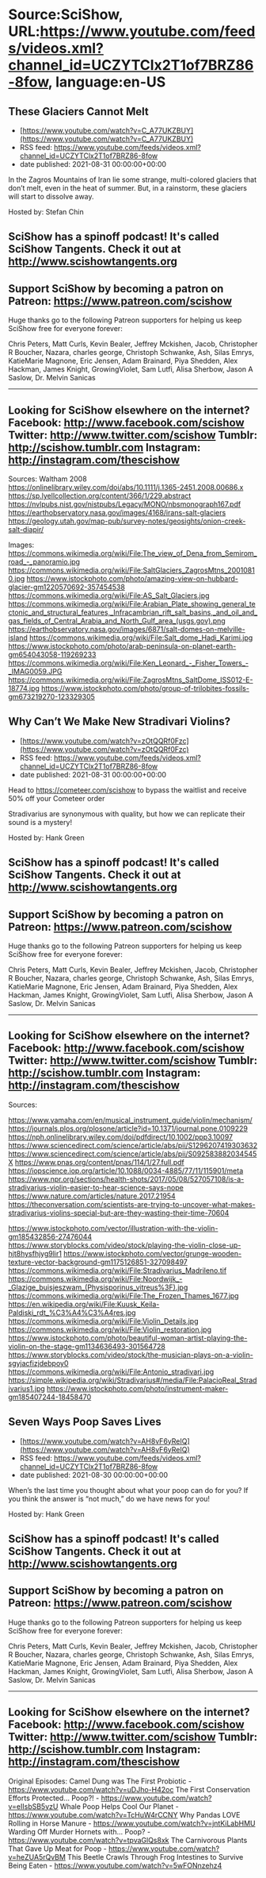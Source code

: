# Source:SciShow, URL:https://www.youtube.com/feeds/videos.xml?channel_id=UCZYTClx2T1of7BRZ86-8fow, language:en-US

## These Glaciers Cannot Melt
 - [https://www.youtube.com/watch?v=C_A77UKZBUY](https://www.youtube.com/watch?v=C_A77UKZBUY)
 - RSS feed: https://www.youtube.com/feeds/videos.xml?channel_id=UCZYTClx2T1of7BRZ86-8fow
 - date published: 2021-08-31 00:00:00+00:00

In the Zagros Mountains of Iran lie some strange, multi-colored glaciers that don’t melt, even in the heat of summer. But, in a rainstorm, these glaciers will start to dissolve away.

Hosted by: Stefan Chin

SciShow has a spinoff podcast! It's called SciShow Tangents. Check it out at http://www.scishowtangents.org
----------
Support SciShow by becoming a patron on Patreon: https://www.patreon.com/scishow
----------
Huge thanks go to the following Patreon supporters for helping us keep SciShow free for everyone forever:

Chris Peters, Matt Curls, Kevin Bealer, Jeffrey Mckishen, Jacob, Christopher R Boucher, Nazara, charles george, Christoph Schwanke, Ash, Silas Emrys, KatieMarie Magnone, Eric Jensen, Adam Brainard, Piya Shedden, Alex Hackman, James Knight, GrowingViolet, Sam Lutfi, Alisa Sherbow, Jason A Saslow, Dr. Melvin Sanicas

----------
Looking for SciShow elsewhere on the internet?
Facebook: http://www.facebook.com/scishow
Twitter: http://www.twitter.com/scishow
Tumblr: http://scishow.tumblr.com
Instagram: http://instagram.com/thescishow
----------
Sources:
Waltham 2008 https://onlinelibrary.wiley.com/doi/abs/10.1111/j.1365-2451.2008.00686.x
https://sp.lyellcollection.org/content/366/1/229.abstract 
https://nvlpubs.nist.gov/nistpubs/Legacy/MONO/nbsmonograph167.pdf
https://earthobservatory.nasa.gov/images/4168/irans-salt-glaciers
https://geology.utah.gov/map-pub/survey-notes/geosights/onion-creek-salt-diapir/ 

Images:
https://commons.wikimedia.org/wiki/File:The_view_of_Dena_from_Semirom_road_-_panoramio.jpg
https://commons.wikimedia.org/wiki/File:SaltGlaciers_ZagrosMtns_20010810.jpg
https://www.istockphoto.com/photo/amazing-view-on-hubbard-glacier-gm1220570692-357454538
https://commons.wikimedia.org/wiki/File:AS_Salt_Glaciers.jpg
https://commons.wikimedia.org/wiki/File:Arabian_Plate_showing_general_tectonic_and_structural_features,_Infracambrian_rift_salt_basins,_and_oil_and_gas_fields_of_Central_Arabia_and_North_Gulf_area_(usgs.gov).png
https://earthobservatory.nasa.gov/images/6871/salt-domes-on-melville-island
https://commons.wikimedia.org/wiki/File:Salt_dome_Hadi_Karimi.jpg
https://www.istockphoto.com/photo/arab-peninsula-on-planet-earth-gm654043058-119269233
https://commons.wikimedia.org/wiki/File:Ken_Leonard_-_Fisher_Towers_-_IMAG0059.JPG
https://commons.wikimedia.org/wiki/File:ZagrosMtns_SaltDome_ISS012-E-18774.jpg
https://www.istockphoto.com/photo/group-of-trilobites-fossils-gm673219270-123329305

## Why Can’t We Make New Stradivari Violins?
 - [https://www.youtube.com/watch?v=zOtQQRf0Fzc](https://www.youtube.com/watch?v=zOtQQRf0Fzc)
 - RSS feed: https://www.youtube.com/feeds/videos.xml?channel_id=UCZYTClx2T1of7BRZ86-8fow
 - date published: 2021-08-31 00:00:00+00:00

Head to https://cometeer.com/scishow to bypass the waitlist and receive 50% off your Cometeer order

Stradivarius are synonymous with quality, but how we can replicate their sound is a mystery!

Hosted by: Hank Green

SciShow has a spinoff podcast! It's called SciShow Tangents. Check it out at http://www.scishowtangents.org
----------
Support SciShow by becoming a patron on Patreon: https://www.patreon.com/scishow
----------
Huge thanks go to the following Patreon supporters for helping us keep SciShow free for everyone forever:

Chris Peters, Matt Curls, Kevin Bealer, Jeffrey Mckishen, Jacob, Christopher R Boucher, Nazara, charles george, Christoph Schwanke, Ash, Silas Emrys, KatieMarie Magnone, Eric Jensen, Adam Brainard, Piya Shedden, Alex Hackman, James Knight, GrowingViolet, Sam Lutfi, Alisa Sherbow, Jason A Saslow, Dr. Melvin Sanicas

----------
Looking for SciShow elsewhere on the internet?
Facebook: http://www.facebook.com/scishow
Twitter: http://www.twitter.com/scishow
Tumblr: http://scishow.tumblr.com
Instagram: http://instagram.com/thescishow
----------
Sources:

https://www.yamaha.com/en/musical_instrument_guide/violin/mechanism/ 
https://journals.plos.org/plosone/article?id=10.1371/journal.pone.0109229
https://nph.onlinelibrary.wiley.com/doi/pdfdirect/10.1002/ppp3.10097
https://www.sciencedirect.com/science/article/abs/pii/S1296207419303632 
https://www.sciencedirect.com/science/article/abs/pii/S092583882034545X 
https://www.pnas.org/content/pnas/114/1/27.full.pdf
https://iopscience.iop.org/article/10.1088/0034-4885/77/11/115901/meta 
https://www.npr.org/sections/health-shots/2017/05/08/527057108/is-a-stradivarius-violin-easier-to-hear-science-says-nope 
https://www.nature.com/articles/nature.2017.21954 
https://theconversation.com/scientists-are-trying-to-uncover-what-makes-stradivarius-violins-special-but-are-they-wasting-their-time-70604 

https://www.istockphoto.com/vector/illustration-with-the-violin-gm185432856-27476044
https://www.storyblocks.com/video/stock/playing-the-violin-close-up-hjt8hysfhjyg9lir1
https://www.istockphoto.com/vector/grunge-wooden-texture-vector-background-gm1175126851-327098497
https://commons.wikimedia.org/wiki/File:Stradivarius_Madrileno.tif
https://commons.wikimedia.org/wiki/File:Noordwijk_-_Glazige_buisjeszwam_(Physisporinus_vitreus%3F).jpg
https://commons.wikimedia.org/wiki/File:The_Frozen_Thames_1677.jpg
https://en.wikipedia.org/wiki/File:Kuusk_Keila-Paldiski_rdt_%C3%A4%C3%A4res.jpg
https://commons.wikimedia.org/wiki/File:Violin_Details.jpg
https://commons.wikimedia.org/wiki/File:Violin_restoration.jpg
https://www.istockphoto.com/photo/beautiful-woman-artist-playing-the-violin-on-the-stage-gm1134636493-301564728
https://www.storyblocks.com/video/stock/the-musician-plays-on-a-violin-sgyjacfizjdebpoy0
https://commons.wikimedia.org/wiki/File:Antonio_stradivari.jpg
https://simple.wikipedia.org/wiki/Stradivarius#/media/File:PalacioReal_Stradivarius1.jpg
https://www.istockphoto.com/photo/instrument-maker-gm185407244-18458470

## Seven Ways Poop Saves Lives
 - [https://www.youtube.com/watch?v=AH8vF6yReIQ](https://www.youtube.com/watch?v=AH8vF6yReIQ)
 - RSS feed: https://www.youtube.com/feeds/videos.xml?channel_id=UCZYTClx2T1of7BRZ86-8fow
 - date published: 2021-08-30 00:00:00+00:00

When’s the last time you thought about what your poop can do for you? If you think the answer is “not much,” do we have news for you! 

Hosted by: Hank Green

SciShow has a spinoff podcast! It's called SciShow Tangents. Check it out at http://www.scishowtangents.org
----------
Support SciShow by becoming a patron on Patreon: https://www.patreon.com/scishow
----------
Huge thanks go to the following Patreon supporters for helping us keep SciShow free for everyone forever:

Chris Peters, Matt Curls, Kevin Bealer, Jeffrey Mckishen, Jacob, Christopher R Boucher, Nazara, charles george, Christoph Schwanke, Ash, Silas Emrys, KatieMarie Magnone, Eric Jensen, Adam Brainard, Piya Shedden, Alex Hackman, James Knight, GrowingViolet, Sam Lutfi, Alisa Sherbow, Jason A Saslow, Dr. Melvin Sanicas

----------
Looking for SciShow elsewhere on the internet?
Facebook: http://www.facebook.com/scishow
Twitter: http://www.twitter.com/scishow
Tumblr: http://scishow.tumblr.com
Instagram: http://instagram.com/thescishow
----------
Original Episodes:
Camel Dung was The First Probiotic - https://www.youtube.com/watch?v=uDJho-H42oc
The First Conservation Efforts Protected… Poop?! - https://www.youtube.com/watch?v=eIIsbSB5yzU
Whale Poop Helps Cool Our Planet - https://www.youtube.com/watch?v=TcHuW4rCCNY
Why Pandas LOVE Rolling in Horse Manure - https://www.youtube.com/watch?v=jntKiLabHMU
Warding Off Murder Hornets with... Poop? - https://www.youtube.com/watch?v=tpvaGlQs8xk
The Carnivorous Plants That Gave Up Meat for Poop - https://www.youtube.com/watch?v=heZUA5rQvBM
This Beetle Crawls Through Frog Intestines to Survive Being Eaten - https://www.youtube.com/watch?v=5wFONnzehz4

